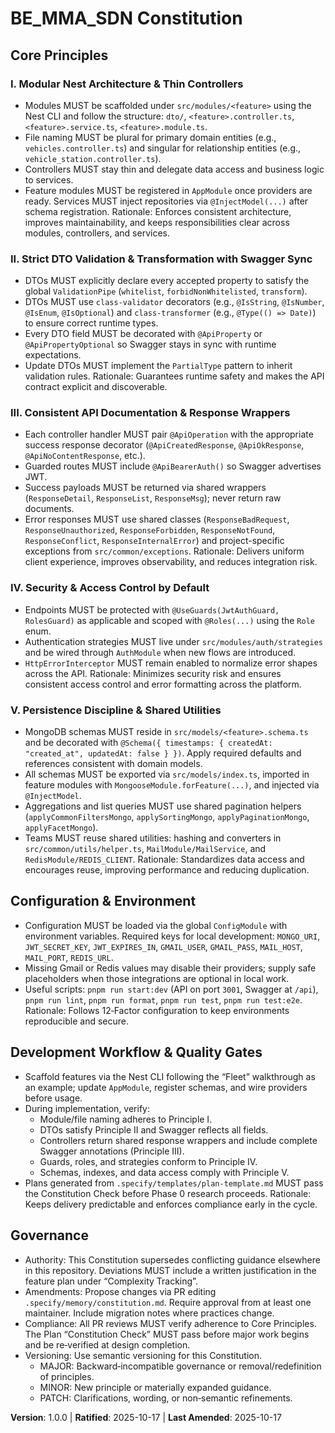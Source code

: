 <!--
Sync Impact Report
- Version change: N/A → 1.0.0
- Modified principles: Initialized (no renames)
- Added sections: Configuration & Environment; Development Workflow & Quality Gates
- Removed sections: None
- Templates requiring updates:
  - ✅ Updated: .specify/templates/plan-template.md (Constitution Check + removed broken reference)
  - ✅ Reviewed: .specify/templates/spec-template.md (no changes needed)
  - ✅ Reviewed: .specify/templates/tasks-template.md (no changes needed)
  - ✅ Reviewed: .specify/templates/checklist-template.md (no changes needed)
  - ⚠ None found: .specify/templates/commands/*.md (directory absent)
- Follow-up TODOs:
  - TODO(RATIFICATION_DATE): Set original adoption date when approved by maintainers
-->

# BE_MMA_SDN Constitution

## Core Principles

### I. Modular Nest Architecture & Thin Controllers
- Modules MUST be scaffolded under `src/modules/<feature>` using the Nest CLI and
  follow the structure: `dto/`, `<feature>.controller.ts`, `<feature>.service.ts`,
  `<feature>.module.ts`.
- File naming MUST be plural for primary domain entities (e.g., `vehicles.controller.ts`)
  and singular for relationship entities (e.g., `vehicle_station.controller.ts`).
- Controllers MUST stay thin and delegate data access and business logic to services.
- Feature modules MUST be registered in `AppModule` once providers are ready. Services
  MUST inject repositories via `@InjectModel(...)` after schema registration.
Rationale: Enforces consistent architecture, improves maintainability, and keeps
responsibilities clear across modules, controllers, and services.

### II. Strict DTO Validation & Transformation with Swagger Sync
- DTOs MUST explicitly declare every accepted property to satisfy the global
  `ValidationPipe` (`whitelist`, `forbidNonWhitelisted`, `transform`).
- DTOs MUST use `class-validator` decorators (e.g., `@IsString`, `@IsNumber`,
  `@IsEnum`, `@IsOptional`) and `class-transformer` (e.g., `@Type(() => Date)`)
  to ensure correct runtime types.
- Every DTO field MUST be decorated with `@ApiProperty` or `@ApiPropertyOptional`
  so Swagger stays in sync with runtime expectations.
- Update DTOs MUST implement the `PartialType` pattern to inherit validation rules.
Rationale: Guarantees runtime safety and makes the API contract explicit and discoverable.

### III. Consistent API Documentation & Response Wrappers
- Each controller handler MUST pair `@ApiOperation` with the appropriate success
  response decorator (`@ApiCreatedResponse`, `@ApiOkResponse`,
  `@ApiNoContentResponse`, etc.).
- Guarded routes MUST include `@ApiBearerAuth()` so Swagger advertises JWT.
- Success payloads MUST be returned via shared wrappers
  (`ResponseDetail`, `ResponseList`, `ResponseMsg`); never return raw documents.
- Error responses MUST use shared classes (`ResponseBadRequest`,
  `ResponseUnauthorized`, `ResponseForbidden`, `ResponseNotFound`,
  `ResponseConflict`, `ResponseInternalError`) and project-specific exceptions
  from `src/common/exceptions`.
Rationale: Delivers uniform client experience, improves observability, and reduces
integration risk.

### IV. Security & Access Control by Default
- Endpoints MUST be protected with `@UseGuards(JwtAuthGuard, RolesGuard)` as
  applicable and scoped with `@Roles(...)` using the `Role` enum.
- Authentication strategies MUST live under `src/modules/auth/strategies` and be
  wired through `AuthModule` when new flows are introduced.
- `HttpErrorInterceptor` MUST remain enabled to normalize error shapes across the
  API.
Rationale: Minimizes security risk and ensures consistent access control and error
formatting across the platform.

### V. Persistence Discipline & Shared Utilities
- MongoDB schemas MUST reside in `src/models/<feature>.schema.ts` and be
  decorated with `@Schema({ timestamps: { createdAt: "created_at", updatedAt: false } })`.
  Apply required defaults and references consistent with domain models.
- All schemas MUST be exported via `src/models/index.ts`, imported in feature
  modules with `MongooseModule.forFeature(...)`, and injected via `@InjectModel`.
- Aggregations and list queries MUST use shared pagination helpers
  (`applyCommonFiltersMongo`, `applySortingMongo`, `applyPaginationMongo`, `applyFacetMongo`).
- Teams MUST reuse shared utilities: hashing and converters in
  `src/common/utils/helper.ts`, `MailModule/MailService`, and `RedisModule/REDIS_CLIENT`.
Rationale: Standardizes data access and encourages reuse, improving performance and
reducing duplication.

## Configuration & Environment

- Configuration MUST be loaded via the global `ConfigModule` with environment
  variables. Required keys for local development:
  `MONGO_URI`, `JWT_SECRET_KEY`, `JWT_EXPIRES_IN`, `GMAIL_USER`, `GMAIL_PASS`,
  `MAIL_HOST`, `MAIL_PORT`, `REDIS_URL`.
- Missing Gmail or Redis values may disable their providers; supply safe
  placeholders when those integrations are optional in local work.
- Useful scripts: `pnpm run start:dev` (API on port `3001`, Swagger at `/api`),
  `pnpm run lint`, `pnpm run format`, `pnpm run test`, `pnpm run test:e2e`.
Rationale: Follows 12‑Factor configuration to keep environments reproducible and secure.

## Development Workflow & Quality Gates

- Scaffold features via the Nest CLI following the “Fleet” walkthrough as an
  example; update `AppModule`, register schemas, and wire providers before usage.
- During implementation, verify:
  - Module/file naming adheres to Principle I.
  - DTOs satisfy Principle II and Swagger reflects all fields.
  - Controllers return shared response wrappers and include complete Swagger
    annotations (Principle III).
  - Guards, roles, and strategies conform to Principle IV.
  - Schemas, indexes, and data access comply with Principle V.
- Plans generated from `.specify/templates/plan-template.md` MUST pass the
  Constitution Check before Phase 0 research proceeds.
Rationale: Keeps delivery predictable and enforces compliance early in the cycle.

## Governance

- Authority: This Constitution supersedes conflicting guidance elsewhere in this
  repository. Deviations MUST include a written justification in the feature plan
  under “Complexity Tracking”.
- Amendments: Propose changes via PR editing `.specify/memory/constitution.md`.
  Require approval from at least one maintainer. Include migration notes where
  practices change.
- Compliance: All PR reviews MUST verify adherence to Core Principles. The Plan
  “Constitution Check” MUST pass before major work begins and be re‑verified at
  design completion.
- Versioning: Use semantic versioning for this Constitution.
  - MAJOR: Backward‑incompatible governance or removal/redefinition of principles.
  - MINOR: New principle or materially expanded guidance.
  - PATCH: Clarifications, wording, or non‑semantic refinements.

**Version**: 1.0.0 | **Ratified**: 2025-10-17 | **Last Amended**: 2025-10-17
